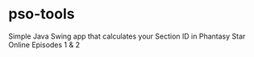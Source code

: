# pso-tools
Simple Java Swing app that calculates your Section ID in Phantasy Star Online Episodes 1 &amp; 2
